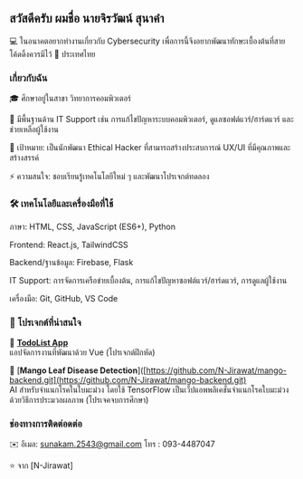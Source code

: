 ## สวัสดีครับ ผมชื่อ นายจิรวัฒน์ สุนาคำ

💻 ในอนาคตอยากทำงานเกี่ยวกับ Cybersecurity เพื่อการนี้จึงอยากพัฒนาทักษะเบื้องต้นที่สายโค้ดดิ้งควรมีไว้
📍 ประเทศไทย

### เกี่ยวกับฉัน
🎓 ศึกษาอยู่ในสาขา วิทยาการคอมพิวเตอร์

💼 มีพื้นฐานด้าน IT Support เช่น การแก้ไขปัญหาระบบคอมพิวเตอร์, ดูแลซอฟต์แวร์/ฮาร์ดแวร์ และช่วยเหลือผู้ใช้งาน

🎯 เป้าหมาย: เป็นนักพัฒนา Ethical Hacker ที่สามารถสร้างประสบการณ์ UX/UI ที่มีคุณภาพและสร้างสรรค์

⚡ ความสนใจ: ชอบเรียนรู้เทคโนโลยีใหม่ ๆ และพัฒนาโปรเจกต์ทดลอง

### 🛠️ เทคโนโลยีและเครื่องมือที่ใช้

ภาษา: HTML, CSS, JavaScript (ES6+), Python

Frontend: React.js, TailwindCSS

Backend/ฐานข้อมูล: Firebase, Flask

IT Support: การจัดการเครือข่ายเบื้องต้น, การแก้ไขปัญหาซอฟต์แวร์/ฮาร์ดแวร์, การดูแลผู้ใช้งาน

เครื่องมือ: Git, GitHub, VS Code

### 📂 โปรเจกต์ที่น่าสนใจ

🔹 [**TodoList App**](https://github.com/N-Jirawat/TodoList)  
แอปจัดการงานที่พัฒนาด้วย Vue (โปรเจกต์ฝึกหัด)  

🔹 [**Mango Leaf Disease Detection**]([https://github.com/N-Jirawat/mango-backend.git](https://github.com/N-Jirawat/mango-backend.git)  
AI สำหรับจำแนกโรคในใบมะม่วง โดยใช้ TensorFlow  เป็นเว็ปแอพพลิเคชั่นจำแนกโรคใบมะม่วงด้วยวิธีการประมวลผลภาพ (โปรเจคจบการศึกษา)

### ช่องทางการติดต่อดต่อ

✉️ อีเมล: sunakam.2543@gmail.com
โทร : 093-4487047


⭐️ จาก [N-Jirawat]
